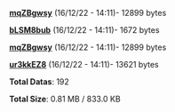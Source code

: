 [**mqZBgwsy**](/data/mqZBgwsy.txt) (16/12/22 - 14:11)- 12899 bytes

[**bLSM8bub**](/data/bLSM8bub.txt) (16/12/22 - 14:11)- 1672 bytes

[**mqZBgwsy**](/data/mqZBgwsy.txt) (16/12/22 - 14:11)- 12899 bytes

[**ur3kkEZ8**](/data/ur3kkEZ8.txt) (16/12/22 - 14:11)- 13621 bytes

**Total Datas**: 192

**Total Size**: 0.81 MB / 833.0 KB